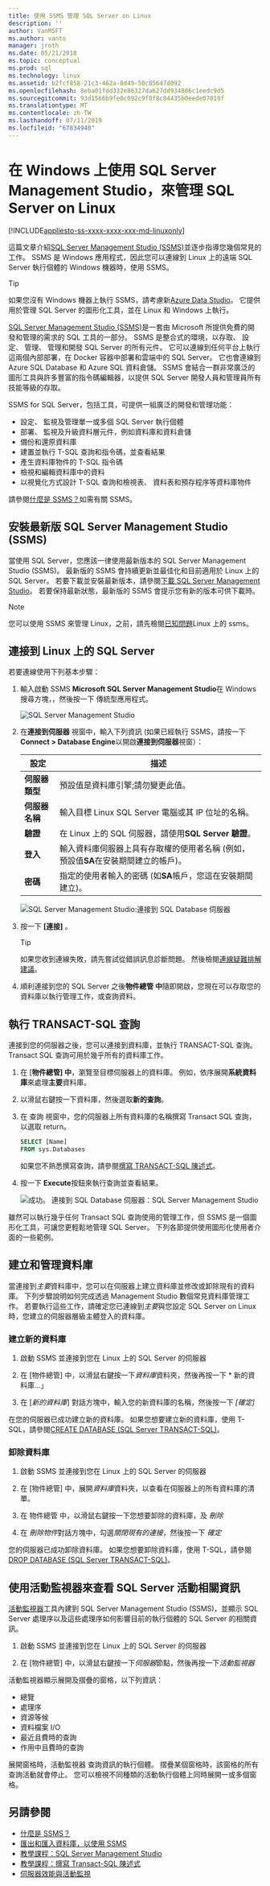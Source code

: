```yaml
---
title: 使用 SSMS 管理 SQL Server on Linux
description: ''
author: VanMSFT
ms.author: vanto
manager: jroth
ms.date: 05/21/2018
ms.topic: conceptual
ms.prod: sql
ms.technology: linux
ms.assetid: b2fcf858-21c3-462a-8d49-50c85647d092
ms.openlocfilehash: 8eba01fdd332e86327da627dd934806c1eedc9d5
ms.sourcegitcommit: 93d1566b9fe0c092c9f0f8c84435b0eede07019f
ms.translationtype: MT
ms.contentlocale: zh-TW
ms.lasthandoff: 07/11/2019
ms.locfileid: "67834940"
---
```

# <a name="use-sql-server-management-studio-on-windows-to-manage-sql-server-on-linux"></a>在 Windows 上使用 SQL Server Management Studio，來管理 SQL Server on Linux

[!INCLUDE[appliesto-ss-xxxx-xxxx-xxx-md-linuxonly](../includes/appliesto-ss-xxxx-xxxx-xxx-md-linuxonly.md)]

這篇文章介紹[SQL Server Management Studio (SSMS)](../ssms/sql-server-management-studio-ssms.md)並逐步指導您幾個常見的工作。 SSMS 是 Windows 應用程式，因此您可以連線到 Linux 上的遠端 SQL Server 執行個體的 Windows 機器時，使用 SSMS。

> [!TIP]
> 如果您沒有 Windows 機器上執行 SSMS，請考慮新[Azure Data Studio](../azure-data-studio/index.md)。 它提供用於管理 SQL Server 的圖形化工具，並在 Linux 和 Windows 上執行。

[SQL Server Management Studio (SSMS)](../ssms/sql-server-management-studio-ssms.md)是一套由 Microsoft 所提供免費的開發和管理的需求的 SQL 工具的一部分。 SSMS 是整合式的環境，以存取、 設定、 管理、 管理和開發 SQL Server 的所有元件。 它可以連線到任何平台上執行這兩個內部部署，在 Docker 容器中部署和雲端中的 SQL Server。 它也會連線到 Azure SQL Database 和 Azure SQL 資料倉儲。 SSMS 會結合一群非常廣泛的圖形工具與許多豐富的指令碼編輯器，以提供 SQL Server 開發人員和管理員所有技能等級的存取。

SSMS for SQL Server，包括工具，可提供一組廣泛的開發和管理功能：

- 設定、 監視及管理單一或多個 SQL Server 執行個體
- 部署、 監視及升級資料層元件，例如資料庫和資料倉儲
- 備份和還原資料庫
- 建置並執行 T-SQL 查詢和指令碼，並查看結果
- 產生資料庫物件的 T-SQL 指令碼
- 檢視和編輯資料庫中的資料
- 以視覺化方式設計 T-SQL 查詢和檢視表、 資料表和預存程序等資料庫物件

請參閱[什麼是 SSMS？](../ssms/sql-server-management-studio-ssms.md)如需有關 SSMS。

## <a name="install-the-newest-version-of-sql-server-management-studio-ssms"></a>安裝最新版 SQL Server Management Studio (SSMS)

當使用 SQL Server，您應該一律使用最新版本的 SQL Server Management Studio (SSMS)。 最新版的 SSMS 會持續更新並最佳化和目前適用於 Linux 上的 SQL Server。 若要下載並安裝最新版本，請參閱[下載 SQL Server Management Studio](../ssms/download-sql-server-management-studio-ssms.md)。 若要保持最新狀態，最新版的 SSMS 會提示您有新的版本可供下載時。

> [!NOTE]
> 您可以使用 SSMS 來管理 Linux，之前，請先檢閱[已知問題](sql-server-linux-release-notes.md)Linux 上的 ssms。

## <a name="connect-to-sql-server-on-linux"></a>連接到 Linux 上的 SQL Server

若要連線使用下列基本步驟：

1. 輸入啟動 SSMS **Microsoft SQL Server Management Studio**在 Windows 搜尋方塊，，然後按一下 傳統型應用程式。

    ![SQL Server Management Studio](./media/sql-server-linux-manage-ssms/ssms.png)

1. 在**連接到伺服器** 視窗中，輸入下列資訊 (如果已經執行 SSMS，請按一下**Connect > Database Engine**以開啟**連接到伺服器**視窗）：

   | 設定 | 描述 |
   |-----|-----|
   | **伺服器類型** | 預設值是資料庫引擎;請勿變更此值。 |
   | **伺服器名稱** | 輸入目標 Linux SQL Server 電腦或其 IP 位址的名稱。 |
   | **驗證** | 在 Linux 上的 SQL 伺服器，請使用**SQL Server 驗證**。 |
   | **登入** | 輸入資料庫伺服器上具有存取權的使用者名稱 (例如，預設值**SA**在安裝期間建立的帳戶)。 |
   | **密碼** | 指定的使用者輸入的密碼 (如**SA**帳戶，您這在安裝期間建立)。 |

    ![SQL Server Management Studio:連接到 SQL Database 伺服器](./media/sql-server-linux-manage-ssms/connect.png)

1. 按一下 **[連接]** 。

    > [!TIP]
    > 如果您收到連線失敗，請先嘗試從錯誤訊息診斷問題。 然後檢閱[連線疑難排解建議](sql-server-linux-troubleshooting-guide.md#connection)。
 
1. 順利連接到您的 SQL Server 之後**物件總管 中**隨即開啟，您現在可以存取您的資料庫以執行管理工作，或查詢資料。

## <a name="run-transact-sql-queries"></a>執行 TRANSACT-SQL 查詢

連接到您的伺服器之後，您可以連接到資料庫，並執行 TRANSACT-SQL 查詢。 Transact SQL 查詢可用於幾乎所有的資料庫工作。

1. 在 [**物件總管] 中**，瀏覽至目標伺服器上的資料庫。 例如，依序展開**系統資料庫**來處理**主要**資料庫。

1. 以滑鼠右鍵按一下資料庫，然後選取**新的查詢**。

1. 在 查詢 視窗中，您的伺服器上所有資料庫的名稱撰寫 Transact SQL 查詢，以選取 return。

   ```sql
   SELECT [Name]
   FROM sys.Databases
   ```

   如果您不熟悉撰寫查詢，請參閱[撰寫 TRANSACT-SQL 陳述式](../t-sql/tutorial-writing-transact-sql-statements.md)。

1. 按一下  **Execute**按鈕來執行查詢並查看結果。

   ![成功。 連接到 SQL Database 伺服器：SQL Server Management Studio](./media/sql-server-linux-manage-ssms/execute-query.png)

雖然可以執行幾乎任何 Transact SQL 查詢使用的管理工作，但 SSMS 是一個圖形化工具，可讓您更輕鬆地管理 SQL Server。 下列各節提供使用圖形化使用者介面的一些範例。

## <a name="create-and-manage-databases"></a>建立和管理資料庫

當連接到*主要*資料庫中，您可以在伺服器上建立資料庫並修改或卸除現有的資料庫。 下列步驟說明如何完成透過 Management Studio 數個常見資料庫管理工作。 若要執行這些工作，請確定您已連線到*主要*與您設定 SQL Server on Linux 時，您建立的伺服器層級主體登入的資料庫。

### <a name="create-a-new-database"></a>建立新的資料庫

1. 啟動 SSMS 並連接到您在 Linux 上的 SQL Server 的伺服器

2. 在 [物件總管] 中，以滑鼠右鍵按一下*資料庫*資料夾，然後再按一下 * 新的資料庫...」

3. 在 [*新的資料庫*] 對話方塊中，輸入您的新資料庫的名稱，然後按一下 *[確定]*

在您的伺服器已成功建立新的資料庫。 如果您想要建立新的資料庫，使用 T-SQL，請參閱[CREATE DATABASE (SQL Server TRANSACT-SQL)](../t-sql/statements/create-database-sql-server-transact-sql.md)。

### <a name="drop-a-database"></a>卸除資料庫

1. 啟動 SSMS 並連接到您在 Linux 上的 SQL Server 的伺服器

2. 在 [物件總管] 中，展開*資料庫*資料夾，以查看在伺服器上的所有資料庫的清單。

3. 在 物件總管 中，以滑鼠右鍵按一下您想要卸除的資料庫，及 *刪除*

4. 在 *刪除物件*對話方塊中，勾選*關閉現有的連接*，然後按一下  *確定*

您的伺服器已成功卸除資料庫。 如果您想要卸除資料庫，使用 T-SQL，請參閱[DROP DATABASE (SQL Server TRANSACT-SQL)](../t-sql/statements/drop-database-transact-sql.md)。

## <a name="use-activity-monitor-to-see-information-about-sql-server-activity"></a>使用活動監視器來查看 SQL Server 活動相關資訊

[活動監視器](../relational-databases/performance-monitor/activity-monitor.md)工具內建到 SQL Server Management Studio (SSMS)，並顯示 SQL Server 處理序以及這些處理序如何影響目前的執行個體的 SQL Server 的相關資訊。

1. 啟動 SSMS 並連接到您在 Linux 上的 SQL Server 的伺服器

1. 在 [物件總管] 中，以滑鼠右鍵按一下*伺服器*節點，然後再按一下*活動監視器*

活動監視器顯示展開及摺疊的窗格，以下列資訊：

- 總覽
- 處理序
- 資源等候
- 資料檔案 I/O
- 最近且費時的查詢
- 作用中且費時的查詢

展開窗格時，活動監視器 查詢資訊的執行個體。 摺疊某個窗格時，該窗格的所有查詢活動就會停止。 您可以檢視不同種類的活動執行個體上同時展開一或多個窗格。

## <a name="see-also"></a>另請參閱
- [什麼是 SSMS？](../ssms/sql-server-management-studio-ssms.md)
- [匯出和匯入資料庫，以使用 SSMS](sql-server-linux-migrate-ssms.md)
- [教學課程：SQL Server Management Studio](../ssms/tutorials/tutorial-sql-server-management-studio.md)
- [教學課程：撰寫 Transact-SQL 陳述式](../t-sql/tutorial-writing-transact-sql-statements.md)
- [伺服器效能與活動監視](../relational-databases/performance/server-performance-and-activity-monitoring.md)
